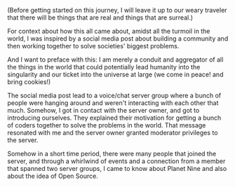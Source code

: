 (Before getting started on this journey, I will leave it up to our weary traveler that there will be things that are real and things that are surreal.)

For context about how this all came about, amidst all the turmoil in the world, I was inspired by a social media post about building a community and then working together to solve societies' biggest problems.

And I want to preface with this:
I am merely a conduit and aggregator of all the things in the world that could potentially lead humanity into the singularity and our ticket into the universe at large (we come in peace! and bring cookies!)

The social media post lead to a voice/chat server group where a bunch of people were hanging around and weren't interacting with each other that much. Somehow, I got in contact with the server owner, and got to introducing ourselves. They explained their motivation for getting a bunch of coders together to solve the problems in the world. That message resonated with me and the server owner granted  moderator privileges to the server.

Somehow in a short time period, there were many people that joined the server, and through a whirlwind of events and a connection from a member that spanned two server groups, I came to know about Planet Nine and also about the idea of Open Source.
